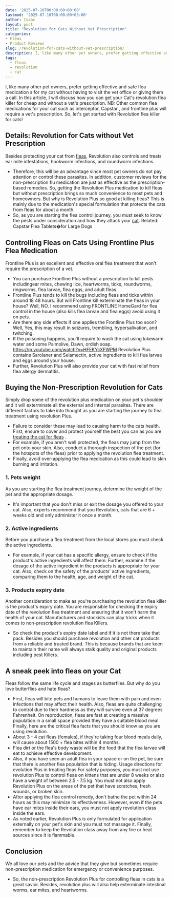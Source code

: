 ```yaml
---
date: '2025-07-10T00:00:00+00:00'
lastmod: '2025-07-10T00:00:00+03:00'
author: Isaac
layout: post
title: "Revolution for Cats Without Vet Prescription"
categories:
- Fleas
- Product Reviews
slug: /revolution-for-cats-without-vet-prescription/
description: I, like many other pet owners, prefer getting effective and
tags: 
  - fleas
  - revolution
  - cat
---
```

I, like many other pet owners, prefer getting effective and
safe flea medication
s for my cat without having to visit the vet office or giving them a call.
In this article, I will discuss how you can get your Cat's revolution flea killer for cheap and without a vet's prescription.
NB: Other
common flea medications
for your cat such as interceptor,
Capstar
, and frontline plus will require a vet's prescription.
So, let's get started with Revolution flea killer for cats!
## Details: Revolution for Cats without Vet Prescription
Besides protecting your cat from [fleas](/posts/cat-fleas-vs-dog-fleas/), Revolution also controls and treats ear mite infestations, hookworm infections, and roundworm infections.
- Therefore, this will be an advantage since most pet owners do not pay attention or control these parasites.
In addition, customer reviews for the non-prescription flu medication are just as effective as the prescription-based remedies.
So, getting the Revolution Plus medication to kill fleas but without prescription brings so much convenience to most pets and homeowners.
But why is Revolution Plus so good at killing fleas? This is mainly due to the medication's special formulation that protects the cats from fleas for about a month.
- So, as you are starting the flea control journey, you must seek to know the pests under consideration and how they attack your [cat](/posts/how-to-tell-if-your-cat-has-fleas/).
Related:
Capstar Flea Tablets�for Large Dogs
## Controlling Fleas on Cats Using Frontline Plus Flea Medication
Frontline Plus is an excellent and effective oral flea treatment that won't require the prescription of a vet.
- You can purchase Frontline Plus without a prescription to kill pests includingear mites, chewing lice, heartworms, ticks, roundworms, ringworms, flea larvae, flea eggs, and adult fleas.
- Frontline Plus tends to kill the bugs including fleas and ticks within around 18 48 hours.
But will Frontline kill exterminate the fleas in your house? Well, NO. I recommend using FRONTLINE HomeGard for flea control in the house (also kills flea larvae and flea eggs) avoid using it on pets.
- Are there any side effects if one applies the Frontline Plus too soon? Well, Yes, this may result in seizures, trembling, hypersalivation, and twitching.
- If the poisoning happens, you'll require to wash the cat using lukewarm water and some Palmolive, Dawn, ordish soap.
https://m.youtube.com/watch?v=HFEKYcXFWPM
Revolution Plus contains Sarolaner and Selamectin, active ingredients to kill flea larvae and eggs around your house.
- Further, Revolution Plus will also provide your cat with fast relief from flea allergy dermatitis.
## Buying the Non-Prescription Revolution for Cats
Simply drop some of the revolution plus medication on your pet's shoulder and it will exterminate all the external and internal parasites.
There are different factors to take into thought as you are starting the journey to flea treatment using revolution Plus.
- Failure to consider these may lead to causing harm to the cats health.
First, ensure to cover and protect yourself the best you can as you are
[treating the cat for fleas](https://pestpolicy.com/best-flea-treatment-for-cats/)
.
- For example, if you aren't well protected, the fleas may jump from the pet onto your skin.
Also, conduct a thorough inspection of the pet (for the hotspots of the fleas) prior to applying the revolution flea treatment.
- Finally, avoid over-applying the flea medication as this could lead to skin burning and irritation.
### 1. Pets weight
As you are starting the flea treatment journey, determine the weight of the pet and the appropriate dosage.
- It's important that you don't miss or exit the dosage you offered to your cat.
Also, experts recommend that you Revolution, cats that are 6 + weeks old and only administer it once a month.
### 2. Active ingredients
Before you purchase a flea treatment from the local stores you must check the active ingredients.
- For example, if your cat has a specific allergy, ensure to check if the product's active ingredients will affect them.
Further, examine if the dosage of the active ingredient in the products is appropriate for your cat.
Also, check on the safety of the products' active ingredients, comparing them to the health, age, and weight of the cat.
### 3. Products expiry date
Another consideration to make as you're purchasing the revolution flea killer is the product's expiry date.
You are responsible for checking the expiry date of the revolution flea treatment and ensuring that it won't harm the health of your cat.
Manufacturers and stockists can play tricks when it comes to non-prescription revolution flea Killers.
- So check the product's expiry date label and if it is not there take that pack.
Besides you should purchase revolution and other cat products from a reliable and trusted brand.
This is because brands that are keen to maintain their name will always stalk quality and original products including pest Killers.
## A sneak peek into fleas on your Cat
Fleas follow the same life cycle and stages as butterflies. But why do you love butterflies and hate fleas?
- First, fleas will bite pets and humans to leave them with pain and even infections that may affect their health.
Also, fleas are quite challenging to control due to their hardness as they will survive even at 37 degrees Fahrenheit.
On reproduction, fleas are fast at creating a massive population in a small space provided they have a suitable blood meal.
Finally, here are the critical flea facts that you should know as you are using revolution.
- About 3 - 4 cat fleas (females), if they're taking four blood meals daily, will cause about 1500 + flea bites within 4 months.
- Flea dirt or the flea's body waste will be the food that the flea larvae will eat to achieve effective development.
- Also, if you have seen an adult flea in your space or on the pet, be sure that there is another flea population that is hiding.
Usage directions for evolution Plus in treating fleas
For safety purposes, you must not use revolution Plus to control fleas on kittens that are under 8 weeks or also have a weight of between 2.5 - 7.5 kg.
You must not also apply Revolution Plus on the areas of the pet that have scratches, fresh wounds, or broken skin.
- After applying the flea control remedy, don't bathe the pet within 24 hours as this may minimize its effectiveness.
However, even if the pets have ear mites inside their ears, you must not apply revolution class inside the ears.
- As noted earlier, Revolution Plus is only formulated for application externally on your pet's skin and you must not massage it.
Finally, remember to keep the Revolution class away from any fire or heat sources since it is flammable.
## Conclusion
We all love our pets and the advice that they give but sometimes require non-prescription medication for emergency or convenience purposes.
- So, the non-prescription Revolution Plus for controlling fleas in cats is a great savior.
Besides, revolution plus will also help exterminate intestinal worms, ear mites, and heartworms.
